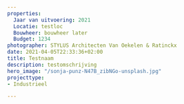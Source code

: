 ```yaml
---
properties:
  Jaar van uitvoering: 2021
  Locatie: testloc
  Bouwheer: bouwheer later
  Budget: 1234
photographer: STYLUS Architecten Van Oekelen & Ratinckx
date: 2021-04-05T22:33:36+02:00
title: Testnaam
description: testomschrijving
hero_image: "/sonja-punz-N47B_zibNGo-unsplash.jpg"
projecttype:
- Industrieel

---
```

